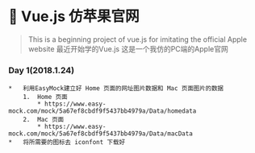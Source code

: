 # 📛 Vue.js 仿苹果官网 

> This is a beginning project of vue.js for imitating the official Apple website
> 最近开始学的Vue.js 这是一个我仿的PC端的Apple官网

### Day 1(2018.1.24)
```
*   利用EasyMock建立好 Home 页面的网址图片数据和 Mac 页面图片的数据
    1.  Home 页面 
        * https://www.easy-mock.com/mock/5a67ef8cbdf9f5437bb4979a/Data/homedata
    2.  Mac 页面
        * https://www.easy-mock.com/mock/5a67ef8cbdf9f5437bb4979a/Data/macData
*   将所需要的图标去 iconfont 下载好 
```
